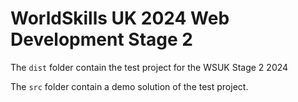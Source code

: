 # WorldSkills UK 2024 Web Development Stage 2

The `dist` folder contain the test project for the WSUK Stage 2 2024

The `src` folder contain a demo solution of the test project.   

